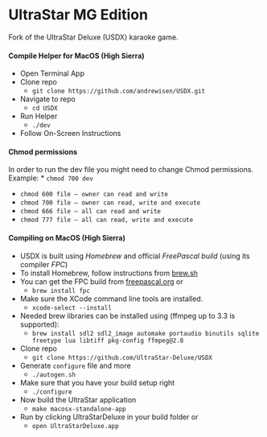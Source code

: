 # UltraStar MG Edition

Fork of the UltraStar Deluxe (USDX) karaoke game. 

#### Compile Helper for MacOS (High Sierra)
- Open Terminal App
- Clone repo
  * `git clone https://github.com/andrewisen/USDX.git`
- Navigate to repo
  * `cd USDX`
- Run Helper
  * `./dev`
- Follow On-Screen Instructions

#### Chmod permissions
In order to run the dev file you might need to change Chmod permissions.
Example: * `chmod 700 dev`

* `chmod 600 file – owner can read and write`
* `chmod 700 file – owner can read, write and execute`
* `chmod 666 file – all can read and write`
* `chmod 777 file – all can read, write and execute`


#### Compiling on MacOS (High Sierra)
- USDX is built using _Homebrew_ and official _FreePascal build_ (using its compiler _FPC_)
- To install Homebrew, follow instructions from [brew.sh](http://brew.sh)
- You can get the FPC build from [freepascal.org](http://www.freepascal.org/down/i386/macosx.var) or
  * `brew install fpc`
- Make sure the XCode command line tools are installed.
  * `xcode-select --install`
- Needed brew libraries can be installed using (ffmpeg up to 3.3 is supported):
  * `brew install sdl2 sdl2_image automake portaudio binutils sqlite freetype lua libtiff pkg-config ffmpeg@2.8`
- Clone repo
  * `git clone https://github.com/UltraStar-Deluxe/USDX`
- Generate `configure` file and more
  * `./autogen.sh`
- Make sure that you have your build setup right
  * `./configure`
- Now build the UltraStar application
  * `make macosx-standalone-app`
- Run by clicking UltraStarDeluxe in your build folder or
  * `open UltraStarDeluxe.app`
